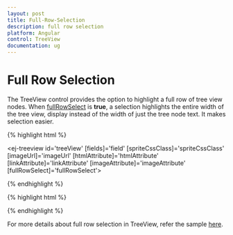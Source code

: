 ```yaml
---
layout: post
title: Full-Row-Selection
description: full row selection
platform: Angular
control: TreeView
documentation: ug
---
```



# Full Row Selection

The TreeView control provides the option to highlight a full row of tree view nodes. When [fullRowSelect](https://help.syncfusion.com/api/js/ejtreeview#members:fullrowselect) is **true**, a selection highlights the entire width of the tree view, display instead of the width of just the tree node text. It makes selection easier.


{% highlight html %} 
 
 <ej-treeview id='treeView' [fields]='field' [spriteCssClass]='spriteCssClass' [imageUrl]='imageUrl' [htmlAttribute]='htmlAttribute' [linkAttribute]='linkAttribute' [imageAttribute]='imageAttribute' [fullRowSelect]='fullRowSelect'></ej-treeview>

{% endhighlight %}

{% highlight html %}  

<script>

import { Component } from '@angular/core';
import { TreeViewComponent } from '@syncfusion/ej2-ng-navigations';

@Component({
    selector: 'app-container',
    templateUrl: 'app/components/treeview/treeview.component.html'',
})
export class AppComponent {
    constructor() {
    }
    //define the data source
    public continents:Object[] = [

{ id: 1, text: "Item 1", expanded: true, nodeProperty: { class: "text-blue", value: "Item 1" } },

{ id: 2, text: "Item 2", linkProperty: { class: "text-underline", href: "http://www.syncfusion.com", target: "_blank" } },

{ id: 3, text: "Item 3", selected: true, spriteImage: "mail-icon sprite-calendar" },

{ id: 4, text: "Item 4", checked: true, imageProperty: { width: 20, height: 20 }, imageUrl: "http://cdn.syncfusion.com/13.3.0.7/js/web/flat-azure/images/ajax-loader.gif" },

{ id: 5, parent: 1, text: "Item 1.1" },

{ id: 6, parent: 1, text: "Item 1.2" },

{ id: 7, parent: 1, text: "Item 1.3" },

{ id: 8, parent: 3, text: "Item 3.1" },

{ id: 9, parent: 3, text: "Item 3.2" },

{ id: 10, parent: 5, text: "Item 1.1.1" }

];
    public field:Object = { dataSource: this.continents, id: 'id', parentId:'parent' text: 'text', selected:'selected'};
	public spriteCssClass: string ='spriteImage';
	public imageUrl: string ='imageUrl';
	public htmlAttribute: string ='nodeProperty';
	public linkAttribute: string ='linkProperty';
	public imageAttribute: string='imageProperty';
	public fullRowSelect: boolean= true;
}

</script>

 {% endhighlight %}


For more details about full row selection in TreeView, refer the sample [here](http://js.syncfusion.com/demos/web/#!/bootstrap/treeview/fullrowselect).
